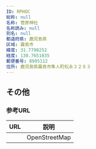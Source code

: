 ```yaml
---
ID: RPHOC
総称: null
名称: 菅原神社
名称読み: null
別名: null
都道府県: 鹿児島県
区域: 霧島市
緯度: 31.7790252
経度: 130.7651035
郵便番号: 8995112
住所: 鹿児島県霧島市隼人町松永３２８３
---
```


## その他

### 参考URL

| URL | 説明          |
| --- | ------------- |
|     | OpenStreetMap |
